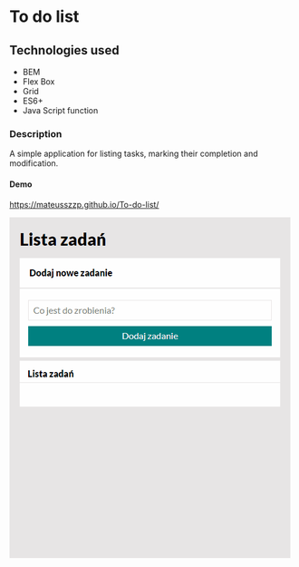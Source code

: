 # To do list

## Technologies used
- BEM 
- Flex Box
- Grid
- ES6+
- Java Script function

### Description
A simple application for listing tasks, marking their completion and modification.

#### Demo
https://mateusszzp.github.io/To-do-list/

![Site overview](gif/list.gif)